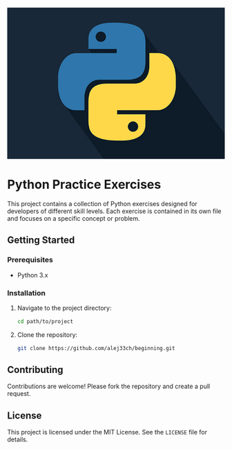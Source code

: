 ![Python](python-cover.jpg)

# Python Practice Exercises

This project contains a collection of Python exercises designed for developers of different skill levels. Each exercise is contained in its own file and focuses on a specific concept or problem.

## Getting Started

### Prerequisites

- Python 3.x

### Installation

1. Navigate to the project directory:
    ```sh
    cd path/to/project
    ```

2. Clone the repository:
    ```sh
    git clone https://github.com/alej33ch/beginning.git
    ```


## Contributing

Contributions are welcome! Please fork the repository and create a pull request.

## License

This project is licensed under the MIT License. See the `LICENSE` file for details.